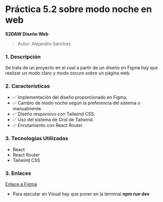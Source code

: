 # Práctica 5.2 sobre modo noche en web

 **S2DAW Diseño Web**
 > Autor: Alejandro Sánchez 

### 1. Descripción

Se trata de un proyecto en el cual a partir de un diseño en Figma hay que realizar un modo claro y modo oscuro sobre un página web.

### 2. Características
- ✅ Implementación del diseño proporcionado en Figma.
- ✅ Cambio de modo noche según la preferencia del sistema o manualmente.
- ✅ Diseño responsivo con Tailwind CSS.
- ✅ Uso del sistema de Grid de Tailwind.
- ✅ Enrutamiento con React Router.

### 3. Tecnologías Utilizadas
- React
- React Router
- Tailwind CSS

### 3. Enlaces
  [Enlace a Figma](https://www.figma.com/design/10u17bqBRQfO8PJ0mFsHGJ/Dark-Mode-(Copy)?node-id=0-18&t=uOJLjqMWb2sho7BC-1)
- Para ejecutar en Visual hay que poner en la terminal **npm run dev**
